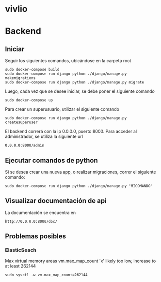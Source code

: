 # vivlio



# Backend
## Iniciar
Seguir los siguientes comandos, ubicándose en la carpeta root
```
sudo docker-compose build
sudo docker-compose run django python ./django/manage.py makemigrations
sudo docker-compose run django python ./django/manage.py migrate
```

Luego, cada vez que se desee iniciar, se debe poner el siguiente comando
```
sudo docker-compose up
```

Para crear un superusuario, utilizar el siguiente comando
```
sudo docker-compose run django python ./django/manage.py createsuperuser
```

El backend correrá con la ip 0.0.0.0, puerto 8000. Para acceder al administrador, se utiliza la siguiente url
```
0.0.0.0:8000/admin
```

## Ejecutar comandos de python
Si se desea crear una nueva app, o realizar migraciones, correr el siguiente comando:
```
sudo docker-compose run django python ./django/manage.py "MICOMANDO"
```

## Visualizar documentación de api
La documentación se encuentra en
```
http://0.0.0.0:8000/doc/
```

## Problemas posibles
### ElasticSeach
Max virtual memory areas vm.max_map_count 'x' likely too low, increase to at least 262144

```
sudo sysctl -w vm.max_map_count=262144
```